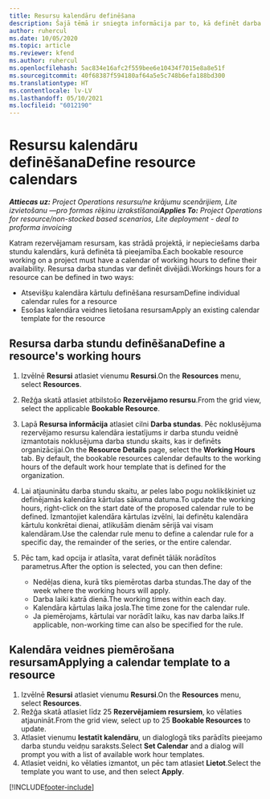 ```yaml
---
title: Resursu kalendāru definēšana
description: Šajā tēmā ir sniegta informācija par to, kā definēt darba stundu kalendāru resursiem risinājumā Project Operations.
author: ruhercul
ms.date: 10/05/2020
ms.topic: article
ms.reviewer: kfend
ms.author: ruhercul
ms.openlocfilehash: 5ac834e16afc2f559bee6e10434f7015e8a8e51f
ms.sourcegitcommit: 40f68387f594180af64a5e5c748b6efa188bd300
ms.translationtype: HT
ms.contentlocale: lv-LV
ms.lasthandoff: 05/10/2021
ms.locfileid: "6012190"
---
```

# <a name="define-resource-calendars"></a><span data-ttu-id="41ba2-103">Resursu kalendāru definēšana</span><span class="sxs-lookup"><span data-stu-id="41ba2-103">Define resource calendars</span></span>

<span data-ttu-id="41ba2-104">_**Attiecas uz:** Project Operations resursu/ne krājumu scenārijiem, Lite izvietošanu —pro formas rēķinu izrakstīšanai_</span><span class="sxs-lookup"><span data-stu-id="41ba2-104">_**Applies To:** Project Operations for resource/non-stocked based scenarios, Lite deployment - deal to proforma invoicing_</span></span>

<span data-ttu-id="41ba2-105">Katram rezervējamam resursam, kas strādā projektā, ir nepieciešams darba stundu kalendārs, kurā definēta tā pieejamība.</span><span class="sxs-lookup"><span data-stu-id="41ba2-105">Each bookable resource working on a project must have a calendar of working hours to define their availability.</span></span> <span data-ttu-id="41ba2-106">Resursa darba stundas var definēt divējādi.</span><span class="sxs-lookup"><span data-stu-id="41ba2-106">Workings hours for a resource can be defined in two ways:</span></span> 

   - <span data-ttu-id="41ba2-107">Atsevišķu kalendāra kārtulu definēšana resursam</span><span class="sxs-lookup"><span data-stu-id="41ba2-107">Define individual calendar rules for a resource</span></span>
   - <span data-ttu-id="41ba2-108">Esošas kalendāra veidnes lietošana resursam</span><span class="sxs-lookup"><span data-stu-id="41ba2-108">Apply an existing calendar template for the resource</span></span>

## <a name="define-a-resources-working-hours"></a><span data-ttu-id="41ba2-109">Resursa darba stundu definēšana</span><span class="sxs-lookup"><span data-stu-id="41ba2-109">Define a resource's working hours</span></span>

1. <span data-ttu-id="41ba2-110">Izvēlnē **Resursi** atlasiet vienumu **Resursi**.</span><span class="sxs-lookup"><span data-stu-id="41ba2-110">On the **Resources** menu, select **Resources**.</span></span>
2. <span data-ttu-id="41ba2-111">Režģa skatā atlasiet atbilstošo **Rezervējamo resursu**.</span><span class="sxs-lookup"><span data-stu-id="41ba2-111">From the grid view, select the applicable **Bookable Resource**.</span></span>
3. <span data-ttu-id="41ba2-112">Lapā **Resursa informācija** atlasiet cilni **Darba stundas**. Pēc noklusējuma rezervējamo resursu kalendāra iestatījums ir darba stundu veidnē izmantotais noklusējuma darba stundu skaits, kas ir definēts organizācijai.</span><span class="sxs-lookup"><span data-stu-id="41ba2-112">On the **Resource Details** page, select the **Working Hours** tab. By default, the bookable resources calendar defaults to the working hours of the default work hour template that is defined for the organization.</span></span>
4. <span data-ttu-id="41ba2-113">Lai atjauninātu darba stundu skaitu, ar peles labo pogu noklikšķiniet uz definējamās kalendāra kārtulas sākuma datuma.</span><span class="sxs-lookup"><span data-stu-id="41ba2-113">To update the working hours, right-click on the start date of the proposed calendar rule to be defined.</span></span> <span data-ttu-id="41ba2-114">Izmantojiet kalendāra kārtulas izvēlni, lai definētu kalendāra kārtulu konkrētai dienai, atlikušām dienām sērijā vai visam kalendāram.</span><span class="sxs-lookup"><span data-stu-id="41ba2-114">Use the calendar rule menu to define a calendar rule for a specific day, the remainder of the series, or the entire calendar.</span></span>
5. <span data-ttu-id="41ba2-115">Pēc tam, kad opcija ir atlasīta, varat definēt tālāk norādītos parametrus.</span><span class="sxs-lookup"><span data-stu-id="41ba2-115">After the option is selected, you can then define:</span></span>

    - <span data-ttu-id="41ba2-116">Nedēļas diena, kurā tiks piemērotas darba stundas.</span><span class="sxs-lookup"><span data-stu-id="41ba2-116">The day of the week where the working hours will apply.</span></span>
    - <span data-ttu-id="41ba2-117">Darba laiki katrā dienā.</span><span class="sxs-lookup"><span data-stu-id="41ba2-117">The working times within each day.</span></span>
    - <span data-ttu-id="41ba2-118">Kalendāra kārtulas laika josla.</span><span class="sxs-lookup"><span data-stu-id="41ba2-118">The time zone for the calendar rule.</span></span>
    - <span data-ttu-id="41ba2-119">Ja piemērojams, kārtulai var norādīt laiku, kas nav darba laiks.</span><span class="sxs-lookup"><span data-stu-id="41ba2-119">If applicable, non-working time can also be specified for the rule.</span></span>

## <a name="applying-a-calendar-template-to-a-resource"></a><span data-ttu-id="41ba2-120">Kalendāra veidnes piemērošana resursam</span><span class="sxs-lookup"><span data-stu-id="41ba2-120">Applying a calendar template to a resource</span></span>

1. <span data-ttu-id="41ba2-121">Izvēlnē **Resursi** atlasiet vienumu **Resursi**.</span><span class="sxs-lookup"><span data-stu-id="41ba2-121">On the **Resources** menu, select **Resources**.</span></span>
2. <span data-ttu-id="41ba2-122">Režģa skatā atlasiet līdz 25 **Rezervējamiem resursiem**, ko vēlaties atjaunināt.</span><span class="sxs-lookup"><span data-stu-id="41ba2-122">From the grid view, select up to 25 **Bookable Resources** to update.</span></span>
3. <span data-ttu-id="41ba2-123">Atlasiet vienumu **Iestatīt kalendāru**, un dialoglogā tiks parādīts pieejamo darba stundu veidņu saraksts.</span><span class="sxs-lookup"><span data-stu-id="41ba2-123">Select **Set Calendar** and a dialog will prompt you with a list of available work hour templates.</span></span>
4. <span data-ttu-id="41ba2-124">Atlasiet veidni, ko vēlaties izmantot, un pēc tam atlasiet **Lietot**.</span><span class="sxs-lookup"><span data-stu-id="41ba2-124">Select the template you want to use, and then select **Apply**.</span></span>


[!INCLUDE[footer-include](../includes/footer-banner.md)]